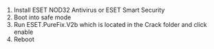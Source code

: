 1. Install ESET NOD32 Antivirus or ESET Smart Security
2. Boot into safe mode
3. Run ESET.PureFix.V2b which is located in the Crack folder and click enable
4. Reboot